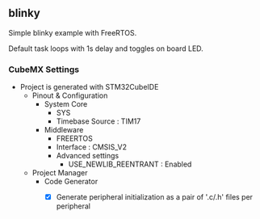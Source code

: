 ## blinky

Simple blinky example with FreeRTOS.

Default task loops with 1s delay and toggles on board LED.

### CubeMX Settings
- Project is generated with STM32CubeIDE
  - Pinout & Configuration
    - System Core
        - SYS
        - Timebase Source : TIM17
    - Middleware
        - FREERTOS
        - Interface : CMSIS_V2
        - Advanced settings
            - USE_NEWLIB_REENTRANT : Enabled
  - Project Manager
    - Code Generator
      - [x] Generate peripheral initialization as a pair of '.c/.h' files per peripheral

